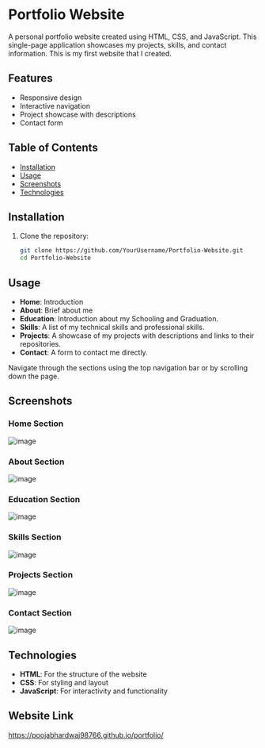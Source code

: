 # Portfolio Website

A personal portfolio website created using HTML, CSS, and JavaScript. This single-page application showcases my projects, skills, and contact information.
This is my first website that I created.

## Features

- Responsive design
- Interactive navigation
- Project showcase with descriptions
- Contact form

## Table of Contents

- [Installation](#installation)
- [Usage](#usage)
- [Screenshots](#screenshots)
- [Technologies](#technologies)


## Installation

1. Clone the repository:
    ```sh
    git clone https://github.com/YourUsername/Portfolio-Website.git
    cd Portfolio-Website
    ```


## Usage

- **Home**: Introduction
- **About**: Brief about me
- **Education**: Introduction about my Schooling and Graduation.
- **Skills**: A list of my technical skills and professional skills.
- **Projects**: A showcase of my projects with descriptions and links to their repositories.
- **Contact**: A form to contact me directly.

Navigate through the sections using the top navigation bar or by scrolling down the page.

## Screenshots

### Home Section
![image](https://github.com/Poojabhardwaj98766/portfolio/assets/104709618/ad85310a-93cc-4a98-9a0f-c29ee98c4a5c)


### About Section
![image](https://github.com/Poojabhardwaj98766/portfolio/assets/104709618/75425e25-3abc-46ae-914b-bc4c1aaf66ae)

### Education Section
![image](https://github.com/Poojabhardwaj98766/portfolio/assets/104709618/f1c0974a-0f79-4ce5-b51a-2785014fa26e)

### Skills Section
![image](https://github.com/Poojabhardwaj98766/portfolio/assets/104709618/2d9d5122-5675-4842-849d-191cfa495b48)

### Projects Section
![image](https://github.com/Poojabhardwaj98766/portfolio/assets/104709618/2b16a4d1-040d-4a36-9ca3-3263efd454ff)


### Contact Section
![image](https://github.com/Poojabhardwaj98766/portfolio/assets/104709618/f784e581-04d5-4fa8-8e42-036b47c56a34)


## Technologies

- **HTML**: For the structure of the website
- **CSS**: For styling and layout
- **JavaScript**: For interactivity and functionality

## Website Link
https://poojabhardwaj98766.github.io/portfolio/


